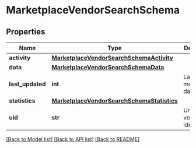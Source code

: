 # MarketplaceVendorSearchSchema


## Properties
Name | Type | Description | Notes
------------ | ------------- | ------------- | -------------
**activity** | [**MarketplaceVendorSearchSchemaActivity**](MarketplaceVendorSearchSchemaActivity.md) |  | 
**data** | [**MarketplaceVendorSearchSchemaData**](MarketplaceVendorSearchSchemaData.md) |  | 
**last_updated** | **int** | Last modification date. | 
**statistics** | [**MarketplaceVendorSearchSchemaStatistics**](MarketplaceVendorSearchSchemaStatistics.md) |  | 
**uid** | **str** | Unique vendor identifier. | 

[[Back to Model list]](../README.md#documentation-for-models) [[Back to API list]](../README.md#documentation-for-api-endpoints) [[Back to README]](../README.md)


